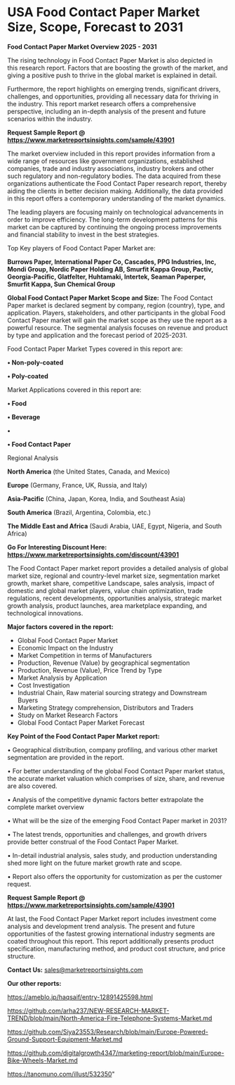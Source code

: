 # USA Food Contact Paper Market Size, Scope, Forecast to 2031

<Strong> Food Contact Paper Market Overview 2025 - 2031</strong>

The rising technology in Food Contact Paper Market is also depicted in this research report. Factors that are boosting the growth of the market, and giving a positive push to thrive in the global market is explained in detail.

Furthermore, the report highlights on emerging trends, significant drivers, challenges, and opportunities, providing all necessary data for thriving in the industry. This report market research offers a comprehensive perspective, including an in-depth analysis of the present and future scenarios within the industry.

<strong>Request Sample Report @ <a href=https://www.marketreportsinsights.com/sample/43901>https://www.marketreportsinsights.com/sample/43901</a></strong>

The market overview included in this report provides information from a wide range of resources like government organizations, established companies, trade and industry associations, industry brokers and other such regulatory and non-regulatory bodies. The data acquired from these organizations authenticate the Food Contact Paper research report, thereby aiding the clients in better decision making. Additionally, the data provided in this report offers a contemporary understanding of the market dynamics.

The leading players are focusing mainly on technological advancements in order to improve efficiency. The long-term development patterns for this market can be captured by continuing the ongoing process improvements and financial stability to invest in the best strategies.

Top Key players of Food Contact Paper Market are:

<strong>Burrows Paper, International Paper Co, Cascades, PPG Industries, Inc, Mondi Group, Nordic Paper Holding AB, Smurfit Kappa Group, Pactiv, Georgia-Pacific, Glatfelter, Huhtamaki, Intertek, Seaman Paperper, Smurfit Kappa, Sun Chemical Group</strong>

<strong><b>Global Food Contact Paper Market Scope and Size:</b></strong>
The Food Contact Paper market is declared segment by company, region (country), type, and application. Players, stakeholders, and other participants in the global Food Contact Paper market will gain the market scope as they use the report as a powerful resource. The segmental analysis focuses on revenue and product by type and application and the forecast period of 2025-2031.

Food Contact Paper Market Types covered in this report are:

<strong>•  Non-poly-coated

•  Poly-coated</strong>

Market Applications covered in this report are:

<strong>•  Food

•  Beverage

•  

•  Food Contact Paper</strong> 

Regional Analysis

<strong>North America</strong> (the United States, Canada, and Mexico)

<strong>Europe</strong> (Germany, France, UK, Russia, and Italy)

<strong>Asia-Pacific</strong> (China, Japan, Korea, India, and Southeast Asia)

<strong>South America</strong> (Brazil, Argentina, Colombia, etc.)

<strong>The Middle East and Africa</strong> (Saudi Arabia, UAE, Egypt, Nigeria, and South Africa)

<strong>Go For Interesting Discount Here: <a href=https://www.marketreportsinsights.com/discount/43901>https://www.marketreportsinsights.com/discount/43901</a></strong>

The Food Contact Paper market report provides a detailed analysis of global market size, regional and country-level market size, segmentation market growth, market share, competitive Landscape, sales analysis, impact of domestic and global market players, value chain optimization, trade regulations, recent developments, opportunities analysis, strategic market growth analysis, product launches, area marketplace expanding, and technological innovations.

<strong><b>Major factors covered in the report:</b></strong>
<ul>
  <li>Global Food Contact Paper Market </li>
  <li>Economic Impact on the Industry</li>
  <li>Market Competition in terms of Manufacturers</li>
  <li>Production, Revenue (Value) by geographical segmentation</li>
  <li>Production, Revenue (Value), Price Trend by Type</li>
  <li>Market Analysis by Application</li>
  <li>Cost Investigation</li>
  <li>Industrial Chain, Raw material sourcing strategy and Downstream Buyers</li>
  <li>Marketing Strategy comprehension, Distributors and Traders</li>
  <li>Study on Market Research Factors</li>
  <li>Global Food Contact Paper Market Forecast</li>
</ul>

<strong><b>Key Point of the Food Contact Paper Market report:</b></strong>

• Geographical distribution, company profiling, and various other market segmentation are provided in the report.

• For better understanding of the global Food Contact Paper market status, the accurate market valuation which comprises of size, share, and revenue are also covered.

• Analysis of the competitive dynamic factors better extrapolate the complete market overview

• What will be the size of the emerging Food Contact Paper market in 2031?

• The latest trends, opportunities and challenges, and growth drivers provide better construal of the Food Contact Paper Market.

• In-detail industrial analysis, sales study, and production understanding shed more light on the future market growth rate and scope.

• Report also offers the opportunity for customization as per the customer request.

<strong>Request Sample Report @ <a href=https://www.marketreportsinsights.com/sample/43901>https://www.marketreportsinsights.com/sample/43901</a></strong>

At last, the Food Contact Paper Market report includes investment come analysis and development trend analysis. The present and future opportunities of the fastest growing international industry segments are coated throughout this report. This report additionally presents product specification, manufacturing method, and product cost structure, and price structure.

<strong>Contact Us:</strong>
sales@marketreportsinsights.com

<strong>Our other reports:</strong>

<a href=https://ameblo.jp/haqsaif/entry-12891425598.html>https://ameblo.jp/haqsaif/entry-12891425598.html</a>

<a href=https://github.com/arha237/NEW-RESEARCH-MARKET-TREND/blob/main/North-America-Fire-Telephone-Systems-Market.md>https://github.com/arha237/NEW-RESEARCH-MARKET-TREND/blob/main/North-America-Fire-Telephone-Systems-Market.md</a>

<a href=https://github.com/Siya23553/Research/blob/main/Europe-Powered-Ground-Support-Equipment-Market.md>https://github.com/Siya23553/Research/blob/main/Europe-Powered-Ground-Support-Equipment-Market.md</a>

<a href=https://github.com/digitalgrowth4347/marketing-report/blob/main/Europe-Bike-Wheels-Market.md>https://github.com/digitalgrowth4347/marketing-report/blob/main/Europe-Bike-Wheels-Market.md</a>

<a href=https://tanomuno.com/illust/532350>https://tanomuno.com/illust/532350</a>"
